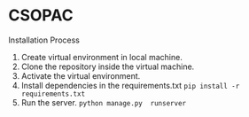 # CSOPAC

Installation Process
1. Create virtual environment in local machine.
2. Clone the repository inside the virtual machine.
3. Activate the virtual environment.
4. Install dependencies in the requirements.txt
```pip install -r requirements.txt```
5. Run the server.
```python manage.py  runserver```
 
